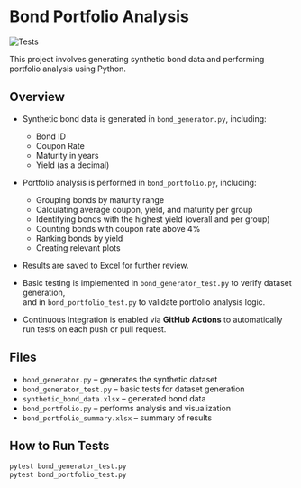 # Bond Portfolio Analysis

![Tests](https://github.com/mglancu/bond_portfolio_analysis/actions/workflows/python-app.yml/badge.svg)

This project involves generating synthetic bond data and performing portfolio analysis using Python.

## Overview

- Synthetic bond data is generated in `bond_generator.py`, including:
  - Bond ID
  - Coupon Rate
  - Maturity in years
  - Yield (as a decimal)

- Portfolio analysis is performed in `bond_portfolio.py`, including:
  - Grouping bonds by maturity range
  - Calculating average coupon, yield, and maturity per group
  - Identifying bonds with the highest yield (overall and per group)
  - Counting bonds with coupon rate above 4%
  - Ranking bonds by yield
  - Creating relevant plots

- Results are saved to Excel for further review.

- Basic testing is implemented in `bond_generator_test.py` to verify dataset generation,  
  and in `bond_portfolio_test.py` to validate portfolio analysis logic.

- Continuous Integration is enabled via **GitHub Actions** to automatically run tests on each push or pull request.

## Files

- `bond_generator.py` – generates the synthetic dataset
- `bond_generator_test.py` – basic tests for dataset generation
- `synthetic_bond_data.xlsx` – generated bond data
- `bond_portfolio.py` – performs analysis and visualization
- `bond_portfolio_summary.xlsx` – summary of results

## How to Run Tests

```bash
pytest bond_generator_test.py
pytest bond_portfolio_test.py
